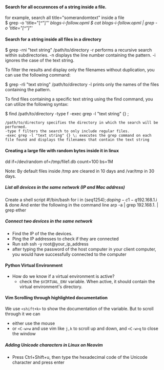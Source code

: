 #### Search for all occurences of a string inside a file. 
for example, search all  title="somerandomtext" inside a file  
$ grep -o 'title="[^"]*"' blogs-i-follow.opml
$ cat blogs-i-follow.opml | grep -o 'title="[^"]*"' 

#### Search for a string inside all files in a directory
$ grep -rni "text string" /path/to/directory
     -r performs a recursive search within subdirectories.
     -n displays the line number containing the pattern.
     -i ignores the case of the text string.

To filter the results and display only the filenames without duplication, you can use the following command:

$ grep -rli "text string" /path/to/directory
    -l prints only the names of the files containing the pattern.

To find files containing a specific text string using the find command, you can utilize the following syntax:

$ find /path/to/directory -type f -exec grep -l "text string" {} \;

    /path/to/directory specifies the directory in which the search will be performed.
    -type f filters the search to only include regular files.
    -exec grep -l "text string" {} \; executes the grep command on each file found and displays the filenames that contain the text string

#### Creating a large file with random bytes inside it in linux
dd if=/dev/random of=/tmp/file1.db count=100 bs=1M

Note: By default files inside /tmp are cleared in 10 days and  /var/tmp in 30 days. 

##### List all devices in the same network (IP and Mac address)
Create a shell script 
#!/bin/bash
for i in $(seq 1 254); do
    ping -c 1 -q 192.168.1.$i &
done 
And enter the following in the command line 
arp -a | grep 192.168.1. | grep ether

##### Connect two devices in the same network
* Find the IP of the the devices.
* Ping the IP addresses to check if they are connected
* Run ssh
ssh -y root@your_ip_address
* after typing the password of the host computer in your client computer, you would
have successfully connected to the computer

#### Python Virtual Environment
* How do we know if a virtual environment is active?
	* check the `$VIRTUAL_ENV` variable. When active, it should contain the virtual 
environment's directory.


#### Vim Scrolling through highlighted documentation
We use `<shift+k>` to show the documentation of the variable. But to scroll through it we 
can 
* either use the mouse
* or `<C-w>w` and use vim like `j,k` to scroll up and down, and `<C-w>q` to close the 
window

##### Adding Unicode characters in Linux on Neovim
* Press Ctrl+Shift+u, then type the hexadecimal code of the Unicode character and press 
enter
